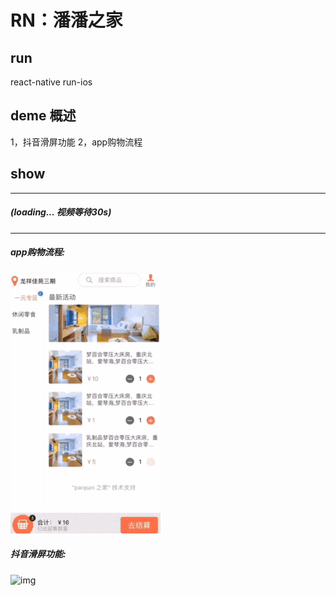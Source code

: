 # RN：潘潘之家

## run
react-native run-ios

## deme 概述
1，抖音滑屏功能
2，app购物流程

## show 
---
##### (loading... 视频等待30s)
---
##### app购物流程: 
![img](https://github.com/hellopanpan/RNdemo/blob/master/shop.gif)

##### 抖音滑屏功能:
![img](https://github.com/hellopanpan/RNdemo/blob/master/video.gif)
